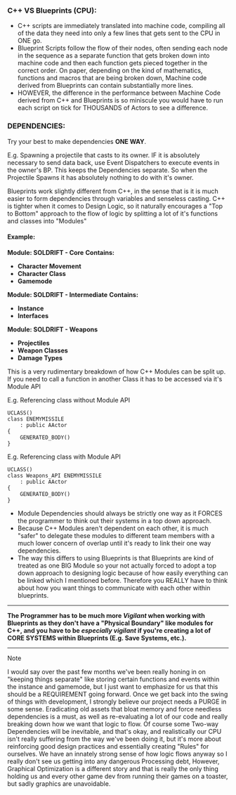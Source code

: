### C++ VS Blueprints (CPU):

 - C++ scripts are immediately translated into machine code, compiling all of the data they need into only a few lines that gets sent to the CPU in ONE go.
 - Blueprint Scripts follow the flow of their nodes, often sending each node in the sequence as a separate function that gets broken down into machine code and then each function gets pieced together in the correct order. On paper, depending on the kind of mathematics, functions and macros that are being broken down, Machine code derived from Blueprints can contain substantially more lines. 
 - HOWEVER, the difference in the performance between Machine Code derived from C++ and Blueprints is so miniscule you would have to run each script on tick for THOUSANDS of Actors to see a difference.


### DEPENDENCIES:

Try your best to make dependencies **ONE WAY**.

E.g. Spawning a projectile that casts to its owner. IF it is absolutely necessary to send data back, use Event Dispatchers to execute events in the owner's BP. This keeps the Dependencies separate. So when the Projectile Spawns it has absolutely nothing to do with it's owner.

Blueprints work slightly different from C++, in the sense that is it is much easier to form dependencies through variables and senseless casting. C++ is tighter when it comes to Design Logic, so it naturally encourages a "Top to Bottom" approach to the flow of logic by splitting a lot of it's functions and classes into "Modules"

#### Example:

**Module: SOLDRIFT - Core**
**Contains:**
 - **Character Movement**
 - **Character Class**
 - **Gamemode**

**Module: SOLDRIFT - Intermediate**
**Contains:**
 - **Instance**
 - **Interfaces**

**Module: SOLDRIFT - Weapons**
 - **Projectiles**
 - **Weapon Classes**
 - **Damage Types**

This is a very rudimentary breakdown of how C++ Modules can be split up. If you need to call a function in another Class it has to be accessed via it's Module API

E.g. Referencing class without Module API
```
UCLASS()
class ENEMYMISSILE
	: public AActor
{
	GENERATED_BODY()
}
```

E.g. Referencing class with Module API
```
UCLASS()
class Weapons_API ENEMYMISSILE
	: public AActor
{
	GENERATED_BODY()
}
```

 - Module Dependencies should always be strictly one way as it FORCES the programmer to think out their systems in a top down approach. 
 - Because C++ Modules aren't dependent on each other, it is much "safer" to delegate these modules to different team members with a much lower concern of overlap until it's ready to link their one way dependencies. 
 - The way this differs to using Blueprints is that Blueprints are kind of treated as one BIG Module so your not actually forced to adopt a top down approach to designing logic because of how easily everything can be linked which I mentioned before. Therefore you REALLY have to think about how you want things to communicate with each other within blueprints. 
---

 **The Programmer has to be much more *Vigilant* when working with Blueprints as they don't have a "Physical Boundary" like modules for C++, and you have to be *especially vigilant* if you're creating a lot of CORE SYSTEMS within Blueprints (E.g. Save Systems, etc.).**

---


> [!NOTE]
> I would say over the past few months we've been really honing in on "keeping things separate" like storing certain functions and events within the instance and gamemode, but I just want to emphasize for us that this should be a REQUIREMENT going forward. Once we get back into the swing of things with development, I strongly believe our project needs a PURGE in some sense. Eradicating old assets that bloat memory and force needless dependencies is a must, as well as re-evaluating a lot of our code and really breaking down how we want that logic to flow. Of course some Two-way Dependencies will be inevitable, and that's okay, and realistically our CPU isn't really suffering from the way we've been doing it, but it's more about reinforcing good design practices and essentially creating "Rules" for ourselves. We have an innately strong sense of how logic flows anyway so I really don't see us getting into any dangerous Processing debt, However, Graphical Optimization is a different story and that is really the only thing holding us and every other game dev from running their games on a toaster, but sadly graphics are unavoidable.

